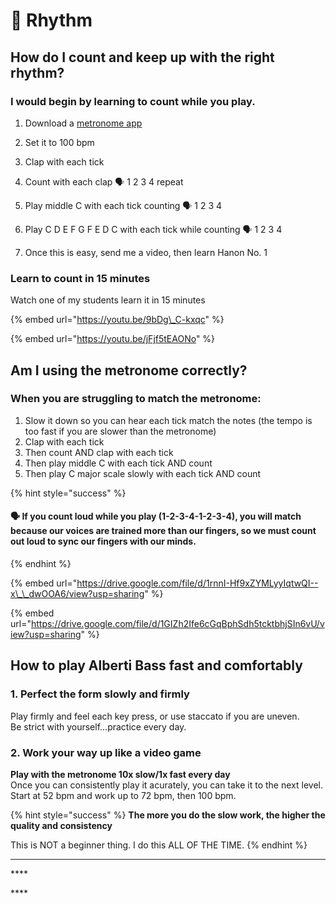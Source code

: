 # 🥁 Rhythm

## How do I count and keep up with the right rhythm?

### I would begin by learning to count while you play. 

1. Download a [metronome app ](https://www.soundbrenner.com/the-metronome-app)

2. Set it to 100 bpm 

3. Clap with each tick 

4. Count with each clap 🗣️ 1 2 3 4 repeat 

5. Play middle C with each tick counting 🗣️ 1 2 3 4 

6. Play C D E F G F E D C with each tick while counting 🗣️ 1 2 3 4 

7. Once this is easy, send me a video, then learn Hanon No. 1

### **Learn to count in 15 minutes** 

Watch one of my students learn it in 15 minutes

{% embed url="https://youtu.be/9bDg\_C-kxqc" %}

{% embed url="https://youtu.be/jFjf5tEAONo" %}

## Am I using the metronome correctly?

### When you are struggling to match the metronome: 

1. Slow it down so you can hear each tick match the notes \(the tempo is too fast if you are slower than the metronome\)
2. Clap with each tick
3. Then count AND clap with each tick
4. Then play middle C with each tick AND count 
5. Then play C major scale slowly with each tick AND count 

{% hint style="success" %}
#### 🗣️ If you count loud while you play \(1-2-3-4-1-2-3-4\), you will match because our voices are trained more than our fingers, so we must count out loud to sync our fingers with our minds.
{% endhint %}

{% embed url="https://drive.google.com/file/d/1rnnI-Hf9xZYMLyyIqtwQI--x\_\_dwOOA6/view?usp=sharing" %}

{% embed url="https://drive.google.com/file/d/1GIZh2Ife6cGqBphSdh5tcktbhjSIn6vU/view?usp=sharing" %}

## How to play Alberti Bass fast and comfortably

### **1. Perfect the form slowly and firmly**

Play firmly and feel each key press, or use staccato if you are uneven.   
Be strict with yourself...practice every day. 

### **2. Work your way up like a video game**

**Play with the metronome 10x slow/1x fast every day**  
Once you can consistently play it acurately, you can take it to the next level.  
Start at 52 bpm and work up to 72 bpm, then 100 bpm.

{% hint style="success" %}
**The more you do the slow work, the higher the quality and consistency**

This is NOT a beginner thing. I do this ALL OF THE TIME.
{% endhint %}

  
  


  
  
****

\*\*\*\*

\*\*\*\*

